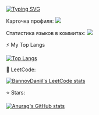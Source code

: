 [![Typing SVG](https://readme-typing-svg.demolab.com?font=Fira+Code&pause=1000&width=435&lines=%F0%9F%91%8B+Hello%2C+%D0%9F%D1%80%D0%B8%D0%B2%D0%B5%D1%82!+%F0%9F%91%8B)](https://git.io/typing-svg)


Карточка профиля: 
![](https://github-profile-summary-cards.vercel.app/api/cards/profile-details?username=bannov&theme=solarized_dark)

Статистика языков в коммитах:
![](https://github-profile-summary-cards.vercel.app/api/cards/most-commit-language?username=bannovdaniil&theme=solarized_dark)


⚡ My Top Langs

[![Top Langs](https://github-readme-stats.vercel.app/api/top-langs/?username=bannovdaniil&layout=compact)](https://github.com/anuraghazra/github-readme-stats)


🔭 LeetCode:

[![BannovDaniil's LeetCode stats](https://leetcode-stats-six.vercel.app/api?username=bannovdaniil)](https://github.com/bannovdaniil/leetcode-stats)


⭐ Stars:

[![Anurag's GitHub stats](https://github-readme-stats.vercel.app/api?username=bannovdaniil)](https://github.com/anuraghazra/github-readme-stats)

<!--
**bannovdaniil/bannovdaniil** is a ✨ _special_ ✨ repository because its `README.md` (this file) appears on your GitHub profile.

Here are some ideas to get you started:

- 🔭 I’m currently working on ...
- 🌱 I’m currently learning ...
- 👯 I’m looking to collaborate on ...
- 🤔 I’m looking for help with ...
- 💬 Ask me about ...
- 📫 How to reach me: ...
- 😄 Pronouns: ...
- ⚡ Fun fact: ...
-->
